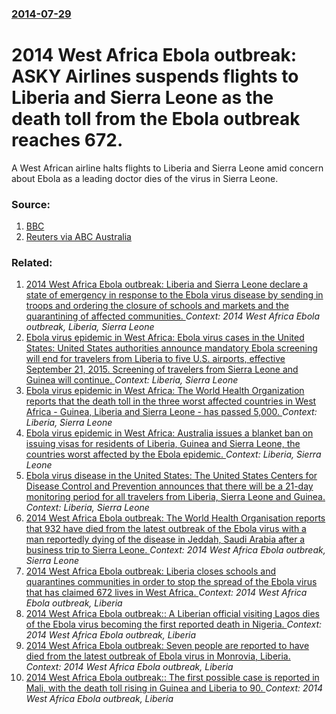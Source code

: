 ### [2014-07-29](/news/2014/07/29/index.md)

# 2014 West Africa Ebola outbreak: ASKY Airlines suspends flights to Liberia and Sierra Leone as the death toll from the Ebola outbreak reaches 672. 

A West African airline halts flights to Liberia and Sierra Leone amid concern about Ebola as a leading doctor dies of the virus in Sierra Leone.


### Source:

1. [BBC](http://www.bbc.com/news/world-africa-28550906?ocid=socialflow_twitter)
2. [Reuters via ABC Australia](http://www.abc.net.au/news/2014-07-30/ebola-fighting-doctor-sheik-umar-khan-dies-from-virus/5633914)

### Related:

1. [2014 West Africa Ebola outbreak: Liberia and Sierra Leone declare a state of emergency in response to the Ebola virus disease by sending in troops and ordering the closure of schools and markets and the quarantining of affected communities. ](/news/2014/08/1/2014-west-africa-ebola-outbreak-liberia-and-sierra-leone-declare-a-state-of-emergency-in-response-to-the-ebola-virus-disease-by-sending-in.md) _Context: 2014 West Africa Ebola outbreak, Liberia, Sierra Leone_
2. [Ebola virus epidemic in West Africa: Ebola virus cases in the United States: United States authorities announce mandatory Ebola screening will end for travelers from Liberia to five U.S. airports, effective September 21, 2015. Screening of travelers from Sierra Leone and Guinea will continue. ](/news/2015/09/18/ebola-virus-epidemic-in-west-africa-ebola-virus-cases-in-the-united-states-united-states-authorities-announce-mandatory-ebola-screening-wi.md) _Context: Liberia, Sierra Leone_
3. [Ebola virus epidemic in West Africa: The World Health Organization reports that the death toll in the three worst affected countries in West Africa - Guinea, Liberia and Sierra Leone - has passed 5,000. ](/news/2014/11/13/ebola-virus-epidemic-in-west-africa-the-world-health-organization-reports-that-the-death-toll-in-the-three-worst-affected-countries-in-west.md) _Context: Liberia, Sierra Leone_
4. [Ebola virus epidemic in West Africa: Australia issues a blanket ban on issuing visas for residents of Liberia, Guinea and Sierra Leone, the countries worst affected by the Ebola epidemic. ](/news/2014/10/28/ebola-virus-epidemic-in-west-africa-australia-issues-a-blanket-ban-on-issuing-visas-for-residents-of-liberia-guinea-and-sierra-leone-the.md) _Context: Liberia, Sierra Leone_
5. [Ebola virus disease in the United States: The United States Centers for Disease Control and Prevention announces that there will be a 21-day monitoring period for all travelers from Liberia, Sierra Leone and Guinea. ](/news/2014/10/22/ebola-virus-disease-in-the-united-states-the-united-states-centers-for-disease-control-and-prevention-announces-that-there-will-be-a-21-day.md) _Context: Liberia, Sierra Leone_
6. [2014 West Africa Ebola outbreak: The World Health Organisation reports that 932 have died from the latest outbreak of the Ebola virus with a man reportedly dying of the disease in Jeddah, Saudi Arabia after a business trip to Sierra Leone. ](/news/2014/08/6/2014-west-africa-ebola-outbreak-the-world-health-organisation-reports-that-932-have-died-from-the-latest-outbreak-of-the-ebola-virus-with-a.md) _Context: 2014 West Africa Ebola outbreak, Sierra Leone_
7. [2014 West Africa Ebola outbreak: Liberia closes schools and quarantines communities in order to stop the spread of the Ebola virus that has claimed 672 lives in West Africa. ](/news/2014/07/30/2014-west-africa-ebola-outbreak-liberia-closes-schools-and-quarantines-communities-in-order-to-stop-the-spread-of-the-ebola-virus-that-has.md) _Context: 2014 West Africa Ebola outbreak, Liberia_
8. [2014 West Africa Ebola outbreak:: A Liberian official visiting Lagos dies of the Ebola virus becoming the first reported death in Nigeria. ](/news/2014/07/25/2014-west-africa-ebola-outbreak-a-liberian-official-visiting-lagos-dies-of-the-ebola-virus-becoming-the-first-reported-death-in-nigeria.md) _Context: 2014 West Africa Ebola outbreak, Liberia_
9. [2014 West Africa Ebola outbreak: Seven people are reported to have died from the latest outbreak of Ebola virus in Monrovia, Liberia. ](/news/2014/06/18/2014-west-africa-ebola-outbreak-seven-people-are-reported-to-have-died-from-the-latest-outbreak-of-ebola-virus-in-monrovia-liberia.md) _Context: 2014 West Africa Ebola outbreak, Liberia_
10. [2014 West Africa Ebola outbreak:: The first possible case is reported in Mali, with the death toll rising in Guinea and Liberia to 90. ](/news/2014/04/4/2014-west-africa-ebola-outbreak-the-first-possible-case-is-reported-in-mali-with-the-death-toll-rising-in-guinea-and-liberia-to-90.md) _Context: 2014 West Africa Ebola outbreak, Liberia_
